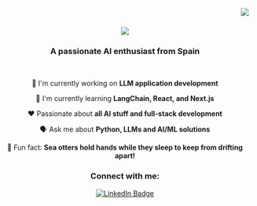 <img align="right" src="https://img.shields.io/badge/Visitors-10k-purple" />

<h1 align="center">
    <img src="https://readme-typing-svg.herokuapp.com/?font=Pacifico&size=35&center=true&vCenter=true&width=500&height=70&duration=4000&color=9E1CAE&lines=Hello!+🤗;+I'm+Tovi!+🦦;" />
</h1>

<h3 align="center">A passionate AI enthusiast from Spain</h3>

<br/>

<div align="center">
 
 👾 I'm currently working on **LLM application development**
 
 🧠 I'm currently learning **LangChain, React, and Next.js**

 ❤️ Passionate about **all AI stuff and full-stack development**

 🗣️ Ask me about **Python, LLMs and AI/ML solutions**

 🥸 Fun fact: **Sea otters hold hands while they sleep to keep from drifting apart!** 
 
 </div>


 <div align="center"> 
  <h3>Connect with me:</h3>
  <a href="https://www.linkedin.com/in/andrea-toval" target="_blank">
    <img src="https://img.shields.io/badge/LinkedIn-0077B5?style=for-the-badge&logo=linkedin&logoColor=white" alt="LinkedIn Badge"/>
  </a>
 </div>

